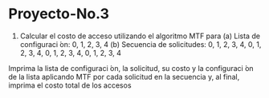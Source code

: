 # Proyecto-No.3


1. Calcular el costo de acceso utilizando el algoritmo MTF para
    (a) Lista de configuraci ́on: 0, 1, 2, 3, 4
    (b) Secuencia de solicitudes: 0, 1, 2, 3, 4, 0, 1, 2, 3, 4, 0, 1, 2, 3, 4, 0, 1, 2, 3, 4


Imprima la lista de configuraci ́on, la solicitud, su costo y la configuraci ́on de la lista aplicando
MTF por cada solicitud en la secuencia y, al final, imprima el costo total de los accesos